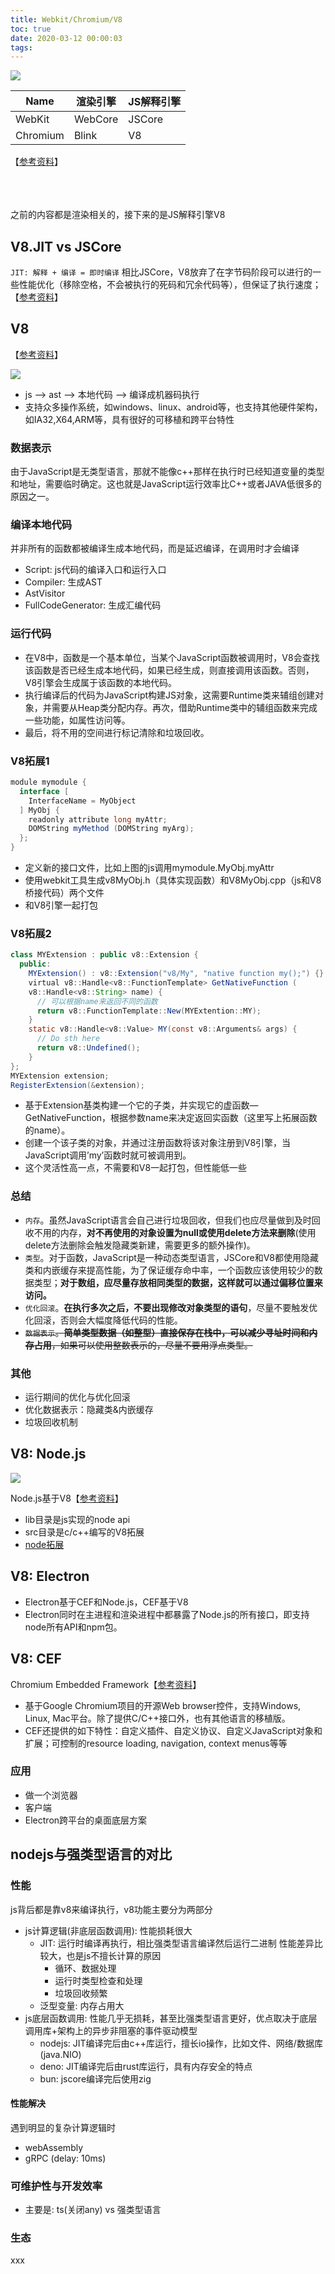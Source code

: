 ```yaml
---
title: Webkit/Chromium/V8
toc: true
date: 2020-03-12 00:00:03
tags:
---
```


![](https://user-gold-cdn.xitu.io/2018/12/3/16771e08d735e0be)

Name | 渲染引擎 | JS解释引擎
---------|----------|---------
 WebKit | WebCore | JSCore
 Chromium | Blink | V8

【[参考资料](https://juejin.im/post/5c0492a36fb9a049e82b435a)】


<br/><br/><br/>
之前的内容都是渲染相关的，接下来的是JS解释引擎V8

## V8.JIT vs JSCore
`JIT: 解释 + 编译 = 即时编译` 相比JSCore，V8放弃了在字节码阶段可以进行的一些性能优化（移除空格，不会被执行的死码和冗余代码等），但保证了执行速度；【[参考资料](https://juejin.im/post/5a582b13f265da3e355aff46)】


## V8
【[参考资料](https://www.jianshu.com/p/80a7d1ab8620)】

![](/img/Snip20200312_11.png)
* js --> ast --> 本地代码 --> 编译成机器码执行
* 支持众多操作系统，如windows、linux、android等，也支持其他硬件架构，如IA32,X64,ARM等，具有很好的可移植和跨平台特性

### 数据表示
由于JavaScript是无类型语言，那就不能像c++那样在执行时已经知道变量的类型和地址，需要临时确定。这也就是JavaScript运行效率比C++或者JAVA低很多的原因之一。


### 编译本地代码
并非所有的函数都被编译生成本地代码，而是延迟编译，在调用时才会编译
* Script: js代码的编译入口和运行入口
* Compiler: 生成AST
* AstVisitor
* FullCodeGenerator: 生成汇编代码


### 运行代码
* 在V8中，函数是一个基本单位，当某个JavaScript函数被调用时，V8会查找该函数是否已经生成本地代码，如果已经生成，则直接调用该函数。否则，V8引擎会生成属于该函数的本地代码。
* 执行编译后的代码为JavaScript构建JS对象，这需要Runtime类来辅组创建对象，并需要从Heap类分配内存。再次，借助Runtime类中的辅组函数来完成一些功能，如属性访问等。
* 最后，将不用的空间进行标记清除和垃圾回收。


### V8拓展1
```java
module mymodule {
  interface [
    InterfaceName = MyObject
  ] MyObj { 
    readonly attribute long myAttr;
    DOMString myMethod (DOMString myArg);
  };
}
```
* 定义新的接口文件，比如上图的js调用mymodule.MyObj.myAttr
* 使用webkit工具生成v8MyObj.h（具体实现函数）和V8MyObj.cpp（js和V8桥接代码）两个文件
* 和V8引擎一起打包


### V8拓展2
```java
class MYExtension : public v8::Extension {
  public:
    MYExtension() : v8::Extension("v8/My", "native function my();") {}
    virtual v8::Handle<v8::FunctionTemplate> GetNativeFunction (
    v8::Handle<v8::String> name) {
      // 可以根据name来返回不同的函数
      return v8::FunctionTemplate::New(MYExtention::MY);
    }
    static v8::Handle<v8::Value> MY(const v8::Arguments& args) {
      // Do sth here
      return v8::Undefined();
    }
};
MYExtension extension;
RegisterExtension(&extension);
```
* 基于Extension基类构建一个它的子类，并实现它的虚函数—GetNativeFunction，根据参数name来决定返回实函数（这里写上拓展函数的name）。
* 创建一个该子类的对象，并通过注册函数将该对象注册到V8引擎，当JavaScript调用’my’函数时就可被调用到。
* 这个灵活性高一点，不需要和V8一起打包，但性能低一些


### 总结
* `内存`。虽然JavaScript语言会自己进行垃圾回收，但我们也应尽量做到及时回收不用的内存，**对不再使用的对象设置为null或使用delete方法来删除**(使用delete方法删除会触发隐藏类新建，需要更多的额外操作)。
* `类型`。对于函数，JavaScript是一种动态类型语言，JSCore和V8都使用隐藏类和内嵌缓存来提高性能，为了保证缓存命中率，一个函数应该使用较少的数据类型；**对于数组，应尽量存放相同类型的数据，这样就可以通过偏移位置来访问。**
* `优化回滚`。**在执行多次之后，不要出现修改对象类型的语句**，尽量不要触发优化回滚，否则会大幅度降低代码的性能。
* ~~`数据表示`。**简单类型数据（如整型）直接保存在栈中，可以减少寻址时间和内存占用**，如果可以使用整数表示的，尽量不要用浮点类型。~~



### 其他
* 运行期间的优化与优化回滚
* 优化数据表示：隐藏类&内嵌缓存
* 垃圾回收机制





## V8: Node.js
![](/img/Snip20200312_12.png)

Node.js基于V8【[参考资料](https://segmentfault.com/a/1190000014722508?utm_source=index-hottest)】
* lib目录是js实现的node api
* src目录是c/c++编写的V8拓展
* [node拓展](https://juejin.im/post/5af58b81f265da0b767d8837)


## V8: Electron
* Electron基于CEF和Node.js，CEF基于V8
* Electron同时在主进程和渲染进程中都暴露了Node.js的所有接口，即支持node所有API和npm包。

## V8: CEF
Chromium Embedded Framework【[参考资料](https://blog.csdn.net/jiftlixu/article/details/18220743)】
* 基于Google Chromium项目的开源Web browser控件，支持Windows, Linux, Mac平台。除了提供C/C++接口外，也有其他语言的移植版。
* CEF还提供的如下特性：自定义插件、自定义协议、自定义JavaScript对象和扩展；可控制的resource loading, navigation, context menus等等

### 应用
* 做一个浏览器
* 客户端
* Electron跨平台的桌面底层方案



## nodejs与强类型语言的对比
### 性能
js背后都是靠v8来编译执行，v8功能主要分为两部分
* js计算逻辑(非底层函数调用): 性能损耗很大
  * JIT: 运行时编译再执行，相比强类型语言编译然后运行二进制 性能差异比较大，也是js不擅长计算的原因
    * 循环、数据处理
    * 运行时类型检查和处理
    * 垃圾回收频繁
  * 泛型变量: 内存占用大
* js底层函数调用: 性能几乎无损耗，甚至比强类型语言更好，优点取决于底层调用库+架构上的异步非阻塞的事件驱动模型
  * nodejs: JIT编译完后由c++库运行，擅长io操作，比如文件、网络/数据库 (java.NIO)
  * deno: JIT编译完后由rust库运行，具有内存安全的特点
  * bun: jscore编译完后使用zig

#### 性能解决
遇到明显的复杂计算逻辑时
* webAssembly
* gRPC (delay: 10ms)


### 可维护性与开发效率
* 主要是: ts(关闭any) vs 强类型语言

### 生态
xxx
